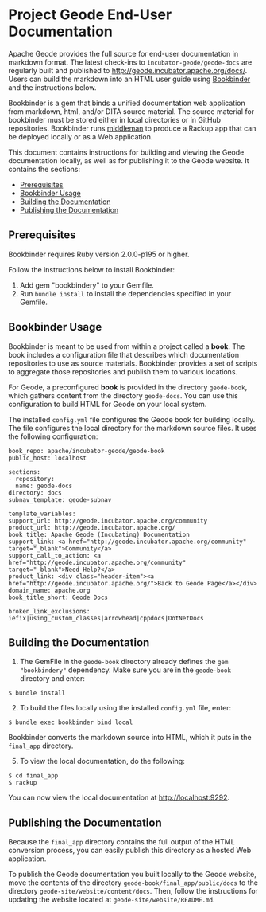# Project Geode End-User Documentation

Apache Geode provides the full source for end-user documentation in markdown format. The latest check-ins to `incubator-geode/geode-docs` are regularly built and published to http://geode.incubator.apache.org/docs/. Users can build the markdown into an HTML user guide using [Bookbinder](https://github.com/pivotal-cf/bookbinder) and the instructions below.

Bookbinder is a gem that binds  a unified documentation web application from markdown, html, and/or DITA source material. The source material for bookbinder must be stored either in local directories or in GitHub repositories. Bookbinder runs [middleman](http://middlemanapp.com/) to produce a Rackup app that can be deployed locally or as a Web application.

This document contains instructions for building and viewing the Geode documentation locally, as well as for publishing it to the Geode website. It contains the sections:

- [Prerequisites](#prereq)
- [Bookbinder Usage](#usage)
- [Building the Documentation](#building)
- [Publishing the Documentation](#publishing)

## Prerequisites

Bookbinder requires Ruby version 2.0.0-p195 or higher.

Follow the instructions below to install Bookbinder:

1. Add gem "bookbindery" to your Gemfile.
2. Run `bundle install` to install the dependencies specified in your Gemfile.

## Bookbinder Usage

Bookbinder is meant to be used from within a project called a **book**. The book includes a configuration file that describes which documentation repositories to use as source materials. Bookbinder provides a set of scripts to aggregate those repositories and publish them to various locations.

For Geode, a preconfigured **book** is provided in the directory `geode-book`, which gathers content from the directory `geode-docs`. You can use this configuration to build HTML for Geode on your local system.

The installed `config.yml` file configures the Geode book for building locally. The file configures the local directory for the markdown source files. It uses the following configuration:

  ```
book_repo: apache/incubator-geode/geode-book
public_host: localhost

sections:
- repository:
    name: geode-docs
  directory: docs
  subnav_template: geode-subnav

template_variables:
  support_url: http://geode.incubator.apache.org/community
  product_url: http://geode.incubator.apache.org/
  book_title: Apache Geode (Incubating) Documentation
  support_link: <a href="http://geode.incubator.apache.org/community" target="_blank">Community</a>
  support_call_to_action: <a href="http://geode.incubator.apache.org/community" target="_blank">Need Help?</a>
  product_link: <div class="header-item"><a href="http://geode.incubator.apache.org/">Back to Geode Page</a></div>
  domain_name: apache.org
  book_title_short: Geode Docs

broken_link_exclusions: iefix|using_custom_classes|arrowhead|cppdocs|DotNetDocs
  ```

## Building the Documentation

1. The GemFile in the `geode-book` directory already defines the `gem "bookbindery"` dependency. Make sure you are in the `geode-book` directory and enter:

  ```
  $ bundle install
  ```

2. To build the files locally using the installed `config.yml` file, enter:

  ```
  $ bundle exec bookbinder bind local
  ```

  Bookbinder converts the markdown source into HTML, which it puts in the `final_app` directory.

5. To view the local documentation, do the following:

  ```
  $ cd final_app
  $ rackup
  ```

  You can now view the local documentation at <http://localhost:9292>.

## Publishing the Documentation

Because the `final_app` directory contains the full output of the HTML conversion process, you can easily publish this directory as a hosted Web application.

To publish the Geode documentation you built locally to the Geode website, move the contents of the directory `geode-book/final_app/public/docs` to the directory `geode-site/website/content/docs`. Then, follow the instructions for updating the website located at `geode-site/website/README.md`.